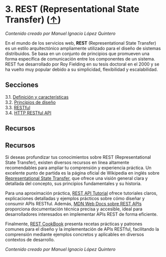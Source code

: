 # 3. REST (Representational State Transfer) ([↑](../README.md))

_Contenido creado por Manuel Ignacio López Quintero_

En el mundo de los servicios web, **REST** (Representational State Transfer) es un estilo arquitectónico ampliamente utilizado para el diseño de sistemas distribuidos. Se basa en un conjunto de principios que promueven una forma específica de comunicación entre los componentes de un sistema. REST fue desarrollado por Roy Fielding en su tesis doctoral en el 2000 y se ha vuelto muy popular debido a su simplicidad, flexibilidad y escalabilidad.

## Secciones

3.1. [Definición y características](3.1.md)<br />
3.2. [Principios de diseño](3.2.md)<br />
3.3. [RESTful](3.3.md)<br />
3.4. [HTTP RESTful API](3.4.md)

## Recursos

## Recursos

Si deseas profundizar tus conocimientos sobre REST (Representational State Transfer), existen diversos recursos en línea altamente recomendables para ampliar tu comprensión y experiencia práctica. Un excelente punto de partida es la página oficial de Wikipedia en inglés sobre [Representational State Transfer](https://en.wikipedia.org/wiki/Representational_state_transfer), que ofrece una visión general clara y detallada del concepto, sus principios fundamentales y su historia.

Para una aproximación práctica, [REST API Tutorial](https://restfulapi.net/) ofrece tutoriales claros, explicaciones detalladas y ejemplos prácticos sobre cómo diseñar y consumir APIs RESTful. Además, [MDN Web Docs sobre REST APIs](https://developer.mozilla.org/en-US/docs/Glossary/REST) proporciona documentación técnica precisa y accesible, ideal para desarrolladores interesados en implementar APIs REST de forma eficiente.

Finalmente, [REST CookBook](https://restcookbook.com/) presenta recetas prácticas y patrones comunes para el diseño y la implementación de APIs RESTful, facilitando la comprensión mediante ejemplos concretos y aplicables en diversos contextos de desarrollo.

_Contenido creado por Manuel Ignacio López Quintero_
